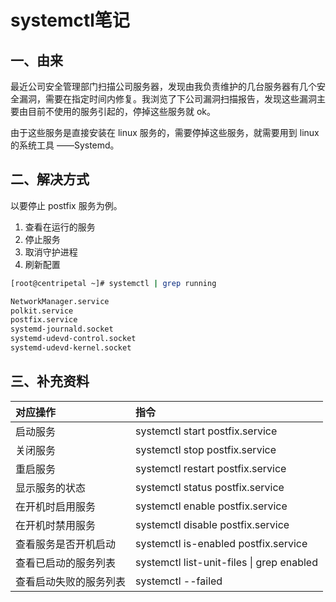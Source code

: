 # systemctl笔记

## 一、由来

最近公司安全管理部门扫描公司服务器，发现由我负责维护的几台服务器有几个安全漏洞，需要在指定时间内修复。我浏览了下公司漏洞扫描报告，发现这些漏洞主要由目前不使用的服务引起的，停掉这些服务就 ok。

由于这些服务是直接安装在 linux 服务的，需要停掉这些服务，就需要用到 linux 的系统工具 ——Systemd。

## 二、解决方式

以要停止 postfix 服务为例。

1. 查看在运行的服务
2. 停止服务
3. 取消守护进程
4. 刷新配置

```bash
[root@centripetal ~]# systemctl | grep running

NetworkManager.service                                                      loaded active running   Network Manager                                                              
polkit.service                                                              loaded active running   Authorization Manager                                                        
postfix.service                                                             loaded active running   Postfix Mail Transport Agent                                                 
systemd-journald.socket                                                     loaded active running   Journal Socket                                                               
systemd-udevd-control.socket                                                loaded active running   udev Control Socket                                                          
systemd-udevd-kernel.socket                                                 loaded active running   udev Kernel Socket 
```

## 三、补充资料

| 对应操作               | 指令                                        |
| :--------------------- | :------------------------------------------ |
| 启动服务               | systemctl start postfix.service              |
| 关闭服务               | systemctl stop postfix.service               |
| 重启服务               | systemctl restart postfix.service            |
| 显示服务的状态         | systemctl status postfix.service             |
| 在开机时启用服务       | systemctl enable postfix.service             |
| 在开机时禁用服务       | systemctl disable postfix.service            |
| 查看服务是否开机启动   | systemctl is-enabled postfix.service         |
| 查看已启动的服务列表   | systemctl list-unit-files &#124; grep enabled |
| 查看启动失败的服务列表 | systemctl --failed                          |
